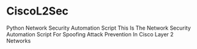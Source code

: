 # CiscoL2Sec
Python Network Security Automation Script
This Is The Network Security Automation Script For Spoofing Attack Prevention In Cisco Layer 2 Networks
